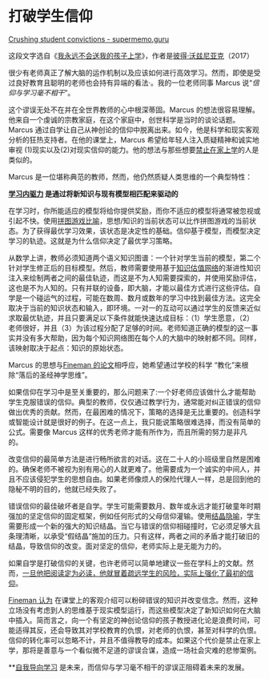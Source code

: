 # 打破学生信仰

[Crushing student convictions - supermemo.guru](https://supermemo.guru/wiki/Crushing_student_convictions)

这段文字选自《[我永远不会送我的孩子上学](https://supermemo.guru/wiki/Problem_of_Schooling)》，作者是[彼得·沃兹尼亚克](https://supermemo.guru/wiki/Piotr_Wozniak)（2017）

很少有老师真正了解大脑的运作机制以及应该如何进行高效学习。然而，即使是受过良好教育且聪明的老师也会持有异端的看法·。我的一位老师同事 Marcus 说“*信仰与学习毫不相干*”。

这个谬误无处不在并在全世界教师的心中根深蒂固。Marcus 的想法很容易理解。他来自一个虔诚的宗教家庭，在这个家庭中，创世科学是当时的谈论话题。Marcus 通过自学让自己从神创论的信仰中脱离出来。如今，他是科学和现实客观分析的狂热支持者。在他的课堂上，Marcus 希望给年轻人注入质疑精神和诚实地审视 (1)现实以及(2)对现实信仰的能力。他的想法与那些想要[禁止在家上学](https://supermemo.guru/wiki/Ban_on_homeschooling)的人是类似的。

Marcus 是一位堪称典范的教师，然而，他仍然质疑人类思维的一个典型特性：

**[学习内驱力](https://supermemo.guru/wiki/Learn_drive) 是通过将新知识与现有模型相匹配来驱动的**

在学习时，你所能适应的模型将给你提供奖励，而你不适应的模型将通常被忽视或引起不快。使用[拼图游戏比喻](https://supermemo.guru/wiki/Jigsaw_puzzle_metaphor)，思想/知识的当前状态可以比作拼图游戏的当前状态。为了获得最优学习效果，该状态是决定性的基础。信仰基于模型，而模型决定学习的轨迹。这就是为什么信仰决定了最优学习策略。

从数学上讲，教师必须知道两个语义知识图谱：一个针对学生当前的模型，第二个针对学生修正后的目标模型。然后，教师需要使用基于[知识估值网络](https://supermemo.guru/wiki/Knowledge_valuation_network)的渐进性知识注入来绘制两者之间的最佳轨迹，而这是不为人知需要探索的，并使用奖励评估，这也是不为人知的。只有并联的设备，即大脑，才能以最佳方式进行这些评估。自学是一个碰运气的过程，可能在数周、数月或数年的学习中找到最佳方法。这完全取决于当前的知识状态和输入，即环境。一对一的互动可以通过学生的反馈来近似求取最优轨迹，并且只要满足以下条件就能快速达成目标：（1）学生愿意，（2）老师很好，并且（3）为该过程分配了足够的时间。老师知道正确的模型的这一事实并没有多大帮助，因为每个知识网络图在每个人的大脑中的映射都不同。同样，该映射取决于起点：知识的原始状态。

Marcus 的思想与[Fineman 的论文](https://supermemo.guru/wiki/Freedom_undermines_public_schools)相呼应，她希望通过学校的科学 “教化”来根除“落后的圣经神学思维”。

如果信仰在学习中是至关重要的，那么问题来了:一个好老师应该做什么才能帮助学生克服错误的信仰。典型的教师，仅仅通过教学行为，通常能对纠正错误的信仰做出优秀的贡献。然而，在最困难的情况下，策略的选择是无比重要的。创造科学或智能设计就是很好的例子。在这一点上，我只能说策略很难选择，而没有简单的公式。需要像 Marcus 这样的优秀老师才能有所作为，而且所需的努力是非凡的。

改变信仰的最简单方法是进行畅所欲言的对话。这在二十人的小班级里自然是困难的。确保老师不被视为别有用心的人就更难了。他需要成为一个诚实的中间人，并且不应该侵犯学生的思想自由。如果老师像烦人的保险代理人一样，总是回到他的隐秘不明的目的，他就已经失败了。

错误信仰的最佳破坏者是自学。学生可能需要数月、数年或永远才能打破童年时期强加的坚定信仰的固定框架，例如任何形式的父母信仰灌输。使用[结晶隐喻](https://supermemo.guru/wiki/Knowledge_crystallization)，学生需要形成一个新的强大的知识结晶。当它与错误的信仰相碰撞时，它必须足够大且条理清晰，以承受“假结晶”施加的压力。只有这样，两者之间的矛盾才能打破旧的结晶，导致信仰的改变。面对坚定的信仰，老师实际上是无能为力的。

如果自学是打破信仰的关键，也许老师可以简单地建议一些在学科上的文献。然而，[一旦他把阅读定为必读，他就冒着疏远学生的风险，实际上强化了最初的信仰](https://supermemo.guru/wiki/Does_reading_fiction_make_you_a_better_person%3F)。

[Fineman 认为](https://supermemo.guru/wiki/Ban_on_homeschooling) 在课堂上的客观介绍可以粉碎错误的知识并改变信念。然而，这种立场没有考虑到人的思维基于现实模型运行，而这些模型决定了新知识如何在大脑中插入。简而言之，向一个有坚定的神创论信仰的孩子教授进化论是浪费时间，可能适得其反，还会导致其对学校教育的仇恨，对老师的仇恨，甚至对科学的仇恨。信仰的转化率可以忽略不计，并且不值得教导的成本。如果这个代价是禁止在家上学，那将是善意与一个看似微不足道的谬误合谋，造成一场社会灾难的悲惨案例。

**[自我导向学习](https://supermemo.guru/wiki/Self-directed_learning) 是未来，而信仰与学习毫不相干的谬误正阻碍着未来的发展。